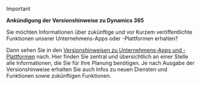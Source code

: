 > [!IMPORTANT]
> **Ankündigung der Versionshinweise zu Dynamics 365**
>
> Sie möchten Informationen über zukünftige und vor Kurzem veröffentlichte Funktionen unserer Unternehmens-Apps oder -Plattformen erhalten? 
> 
> Dann sehen Sie in den [Versionshinweisen zu Unternehmens-Apps und -Plattformen](https://go.microsoft.com/fwlink/?linkid=2010158) nach. Hier finden Sie zentral und übersichtlich an einer Stelle alle Informationen, die Sie für Ihre Planung benötigen. Je nach Ausgabe der Versionshinweise erhalten Sie auch Infos zu neuen Diensten und Funktionen sowie zukünftigen Funktionen.
